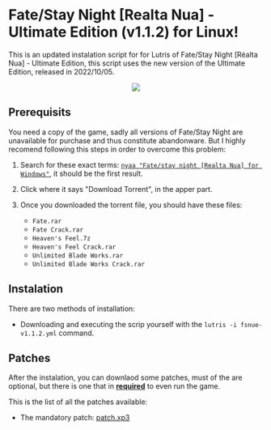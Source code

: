 # Fate/Stay Night [Realta Nua] - Ultimate Edition (v1.1.2) for Linux!
This is an updated instalation script for for Lutris of Fate/Stay Night [Réalta Nua] - Ultimate Edition, this script uses the new version of the Ultimate Edition, released in 2022/10/05.

<p align="center">
  <kbd><img src="https://cdn2.steamgriddb.com/file/sgdb-cdn/thumb/617eec79885716929ff5c622e37bb463.jpg" /></kbd>
</p>


## Prerequisits
You need a copy of the game, sadly all versions of Fate/Stay Night are unavailable for purchase and thus constitute abandonware. But I highly recomend following this steps in order to overcome this problem:

  1. Search for these exact terms: [`nyaa "Fate/stay night [Realta Nua] for Windows"`](https://www.google.com/search?q=nyaa+%22Fate%2Fstay+night+%5BRealta+Nua%5D+for+Windows%22&oq=nyaa+%22Fate%2Fstay+night+%5BRealta+Nua%5D+for+Windows%22), it should be the first result.
  
  2. Click where it says "Download Torrent", in the apper part.
  
  3. Once you downloaded the torrent file, you should have these files:
      * `Fate.rar`
      * `Fate Crack.rar`
      * `Heaven's Feel.7z`
      * `Heaven's Feel Crack.rar`
      * `Unlimited Blade Works.rar`
      * `Unlimited Blade Works Crack.rar`
      
## Instalation

There are two methods of installation:
<!--   - Using the instalation script from [Lutris](https://lutris.net/games/fatestay-night/). **(recommended)** -->
   
   - Downloading and executing the scrip yourself with the `lutris -i fsnue-v1.1.2.yml` command. 

## Patches
After the instalation, you can downlaod some patches, must of the are optional, but there is one that in <ins>**required**</ins> to even run the game. 

This is the list of all the patches available:
  * The mandatory patch: [patch.xp3](https://mega.nz/folder/DMsXCIoD#ubkrOC40vxEJDAslcnScow/file/jM0XSKRK)
